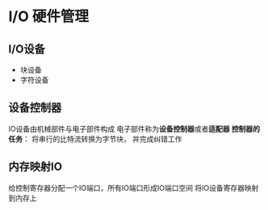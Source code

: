 # I/O 硬件管理

## I/O设备

- 块设备
- 字符设备

## 设备控制器

IO设备由机械部件与电子部件构成
电子部件称为**设备控制器**或者**适配器**
**控制器的任务**： 将串行的比特流转换为字节块， 并完成纠错工作

## 内存映射IO
给控制寄存器分配一个IO端口，所有IO端口形成IO端口空间
将IO设备寄存器映射到内存上


